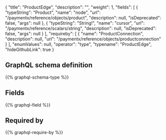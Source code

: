 {
  "title": "ProductEdge",
  "description": "",
  "weight": 1,
  "fields": [
    {
      "typeString": "Product",
      "name": "node",
      "url": "/paymentx/reference/objects/product",
      "description": null,
      "isDeprecated": false,
      "args": null
    },
    {
      "typeString": "String!",
      "name": "cursor",
      "url": "/paymentx/reference/scalars/string",
      "description": null,
      "isDeprecated": false,
      "args": null
    }
  ],
  "requireby": [
    {
      "name": "ProductConnection",
      "description": null,
      "url": "/paymentx/reference/objects/productconnection"
    }
  ],
  "enumValues": null,
  "operator": "type",
  "typename": "ProductEdge",
  "hideGithubLink": true
}
## GraphQL schema definition

{{% graphql-schema-type %}}

## Fields

{{% graphql-field %}}

## Required by

{{% graphql-require-by %}}

